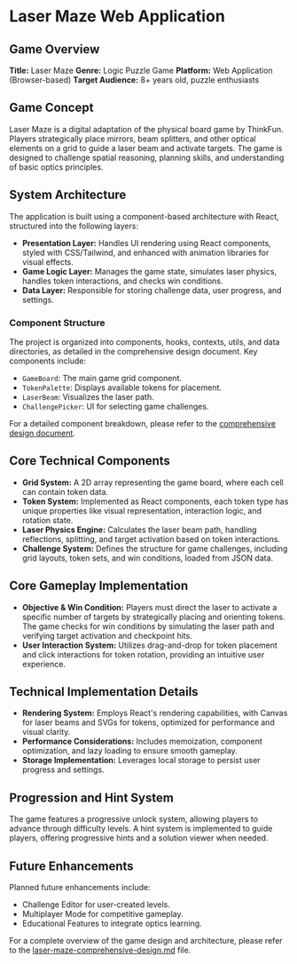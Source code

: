 # Laser Maze Web Application

## Game Overview

**Title:** Laser Maze
**Genre:** Logic Puzzle Game
**Platform:** Web Application (Browser-based)
**Target Audience:** 8+ years old, puzzle enthusiasts

## Game Concept

Laser Maze is a digital adaptation of the physical board game by ThinkFun. Players strategically place mirrors, beam splitters, and other optical elements on a grid to guide a laser beam and activate targets. The game is designed to challenge spatial reasoning, planning skills, and understanding of basic optics principles.

## System Architecture

The application is built using a component-based architecture with React, structured into the following layers:

- **Presentation Layer:**  Handles UI rendering using React components, styled with CSS/Tailwind, and enhanced with animation libraries for visual effects.
- **Game Logic Layer:** Manages the game state, simulates laser physics, handles token interactions, and checks win conditions.
- **Data Layer:**  Responsible for storing challenge data, user progress, and settings.

### Component Structure

The project is organized into components, hooks, contexts, utils, and data directories, as detailed in the comprehensive design document. Key components include:

- `GameBoard`: The main game grid component.
- `TokenPalette`: Displays available tokens for placement.
- `LaserBeam`: Visualizes the laser path.
- `ChallengePicker`: UI for selecting game challenges.

For a detailed component breakdown, please refer to the [comprehensive design document](laser-maze-comprehensive-design.md).

## Core Technical Components

- **Grid System:** A 2D array representing the game board, where each cell can contain token data.
- **Token System:** Implemented as React components, each token type has unique properties like visual representation, interaction logic, and rotation state.
- **Laser Physics Engine:**  Calculates the laser beam path, handling reflections, splitting, and target activation based on token interactions.
- **Challenge System:** Defines the structure for game challenges, including grid layouts, token sets, and win conditions, loaded from JSON data.

## Core Gameplay Implementation

- **Objective & Win Condition:** Players must direct the laser to activate a specific number of targets by strategically placing and orienting tokens. The game checks for win conditions by simulating the laser path and verifying target activation and checkpoint hits.
- **User Interaction System:** Utilizes drag-and-drop for token placement and click interactions for token rotation, providing an intuitive user experience.

## Technical Implementation Details

- **Rendering System:** Employs React's rendering capabilities, with Canvas for laser beams and SVGs for tokens, optimized for performance and visual clarity.
- **Performance Considerations:** Includes memoization, component optimization, and lazy loading to ensure smooth gameplay.
- **Storage Implementation:** Leverages local storage to persist user progress and settings.

## Progression and Hint System

The game features a progressive unlock system, allowing players to advance through difficulty levels. A hint system is implemented to guide players, offering progressive hints and a solution viewer when needed.

## Future Enhancements

Planned future enhancements include:

- Challenge Editor for user-created levels.
- Multiplayer Mode for competitive gameplay.
- Educational Features to integrate optics learning.

For a complete overview of the game design and architecture, please refer to the [laser-maze-comprehensive-design.md](laser-maze-comprehensive-design.md) file.